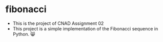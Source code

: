 # fibonacci

* This is the project of CNAD Assignment 02
* This project is a simple implementation of the Fibonacci sequence in Python. 😸
